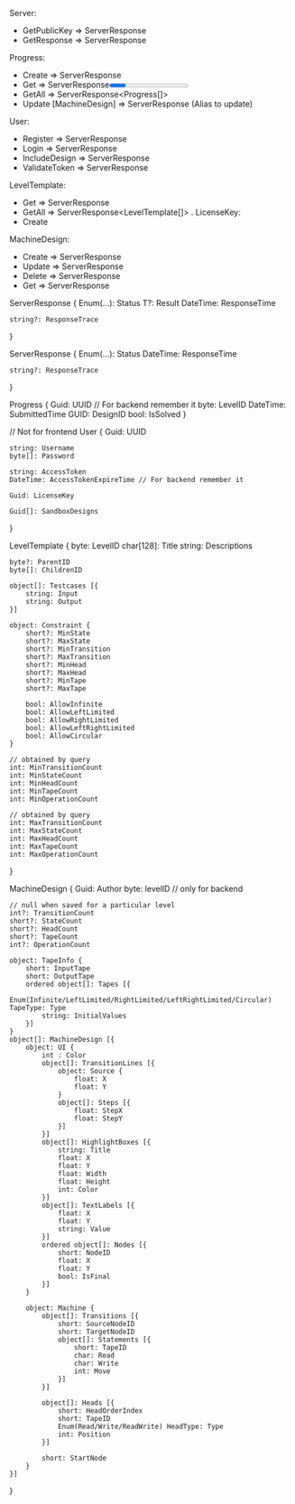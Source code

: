 Server:
- GetPublicKey  => ServerResponse
- GetResponse  => ServerResponse

Progress:
- Create <AccessToken> <LevelID>  => ServerResponse<DesignID>
- Get <AccessToken> <LevelID>  => ServerResponse<Progress>
- GetAll <AccessToken> => ServerResponse<Progress[]>
- Update <AccessToken> <LevelID> <IsSolved> [MachineDesign]  => ServerResponse  (Alias to update)

User:
- Register <Username> <Password> <LienceKey>  => ServerResponse<AccessToken>
- Login <Username> <Password> <Salt>  => ServerResponse<AccessToken>
- IncludeDesign <AccessToken> <DesignID>  => ServerResponse
- ValidateToken <AccessToken>  => ServerResponse

LevelTemplate:
- Get <LevelID>  => ServerResponse<LevelTemplate>
- GetAll  => ServerResponse<LevelTemplate[]>
.
LicenseKey:
- Create <count>

MachineDesign:
- Create <AccessToken> <MachineDesign>  => ServerResponse<DesignID>
- Update <AccessToken> <DesignID> <MachineDesign>  => ServerResponse
- Delete <AccessToken> <DesignID>  => ServerResponse
- Get <AccessToken> <DesignID>  => ServerResponse<MachineDesign>


ServerResponse<T> {
    Enum(...): Status
    T?: Result
    DateTime: ResponseTime

    string?: ResponseTrace
}

ServerResponse {
    Enum(...): Status
    DateTime: ResponseTime

    string?: ResponseTrace
}

Progress {
    Guid: UUID // For backend remember it
    byte: LevelID
    DateTime: SubmittedTime
    GUID: DesignID
    bool: IsSolved
}

// Not for frontend
User {
    Guid: UUID

    string: Username
    byte[]: Password

    string: AccessToken
    DateTime: AccessTokenExpireTime // For backend remember it

    Guid: LicenseKey

    Guid[]: SandboxDesigns
}

LevelTemplate {
    byte: LevelID
    char[128]: Title
    string: Descriptions

    byte?: ParentID
    byte[]: ChildrenID

    object[]: Testcases [{
        string: Input
        string: Output
    }]

    object: Constraint {
        short?: MinState
        short?: MaxState
        short?: MinTransition
        short?: MaxTransition
        short?: MinHead
        short?: MaxHead
        short?: MinTape
        short?: MaxTape

        bool: AllowInfinite
        bool: AllowLeftLimited
        bool: AllowRightLimited
        bool: AllowLeftRightLimited
        bool: AllowCircular
    }

    // obtained by query
    int: MinTransitionCount
    int: MinStateCount
    int: MinHeadCount
    int: MinTapeCount
    int: MinOperationCount

    // obtained by query
    int: MaxTransitionCount
    int: MaxStateCount
    int: MaxHeadCount
    int: MaxTapeCount
    int: MaxOperationCount
}

MachineDesign {
    Guid: Author
    byte: levelID // only for backend

    // null when saved for a particular level
    int?: TransitionCount
    short?: StateCount
    short?: HeadCount
    short?: TapeCount
    int?: OperationCount

    object: TapeInfo {
        short: InputTape
        short: OutputTape
        ordered object[]: Tapes [{
            Enum(Infinite/LeftLimited/RightLimited/LeftRightLimited/Circular) TapeType: Type
            string: InitialValues
        }]
    }
    object[]: MachineDesign [{
        object: UI {
            int : Color
            object[]: TransitionLines [{
                object: Source {
                    float: X
                    float: Y
                }
                object[]: Steps [{
                    float: StepX
                    float: StepY
                }]
            }]
            object[]: HighlightBoxes [{
                string: Title
                float: X
                float: Y
                float: Width
                float: Height
                int: Color
            }]
            object[]: TextLabels [{
                float: X
                float: Y
                string: Value
            }]
            ordered object[]: Nodes [{
                short: NodeID
                float: X
                float: Y
                bool: IsFinal
            }]
        }

        object: Machine {
            object[]: Transitions [{
                short: SourceNodeID
                short: TargetNodeID
                object[]: Statements [{
                    short: TapeID
                    char: Read
                    char: Write
                    int: Move
                }]
            }]

            object[]: Heads [{
                short: HeadOrderIndex
                short: TapeID
                Enum(Read/Write/ReadWrite) HeadType: Type
                int: Position
            }]

            short: StartNode
        }
    }]
}